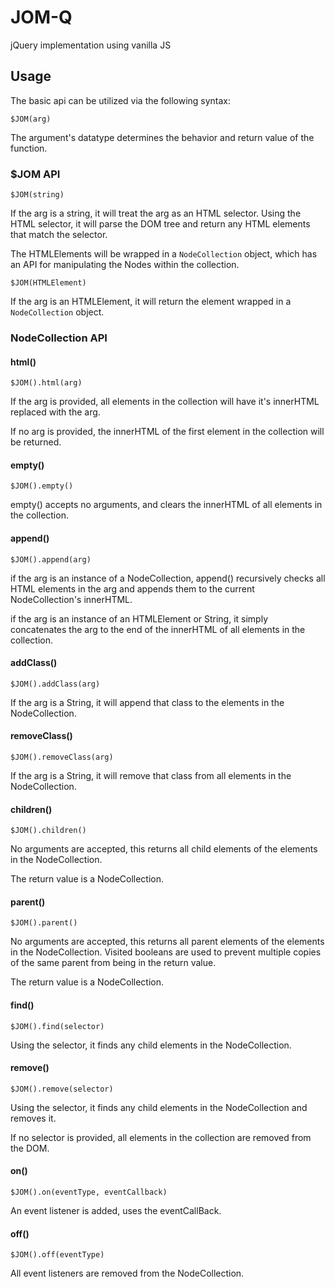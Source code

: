 # JOM-Q
jQuery implementation using vanilla JS


## Usage

The basic api can be utilized via the following syntax:

` $JOM(arg) `

The argument's datatype determines the behavior and return value of the function.


### $JOM API

`$JOM(string)`

If the arg is a string, it will treat the arg as an HTML selector. Using the HTML selector, it will parse the DOM tree and return any HTML elements that match the selector.

The HTMLElements will be wrapped in a `NodeCollection` object, which has an API for manipulating the Nodes within the collection.


`$JOM(HTMLElement)`

If the arg is an HTMLElement, it will return the element wrapped in a `NodeCollection` object.


### NodeCollection API

#### html()
`$JOM().html(arg)`

If the arg is provided, all elements in the collection will have it's innerHTML replaced with the arg.

If no arg is provided, the innerHTML of the first element in the collection will be returned.

<!-- Usage Example: `$JOM('ul').html('<li>Hello World</li>')` -->

#### empty()

`$JOM().empty()`

empty() accepts no arguments, and clears the innerHTML of all elements in the collection.


#### append()
`$JOM().append(arg)`

if the arg is an instance of a NodeCollection, append() recursively checks all HTML elements in the arg and appends them to the current NodeCollection's innerHTML.

if the arg is an instance of an HTMLElement or String, it simply concatenates the arg to the end of the innerHTML of all elements in the collection.


#### addClass()

`$JOM().addClass(arg)`

If the arg is a String, it will append that class to the elements in the NodeCollection.


#### removeClass()
`$JOM().removeClass(arg)`

If the arg is a String, it will remove that class from all elements in the NodeCollection.


#### children()
`$JOM().children()`

No arguments are accepted, this returns all child elements of the elements in the NodeCollection.

The return value is a NodeCollection.

#### parent()
`$JOM().parent()`

No arguments are accepted, this returns all parent elements of the elements in the NodeCollection. Visited booleans are used to prevent multiple copies of the same parent from being in the return value.

The return value is a NodeCollection.

#### find()

`$JOM().find(selector)`

Using the selector, it finds any child elements in the NodeCollection.


#### remove()

`$JOM().remove(selector)`

Using the selector, it finds any child elements in the NodeCollection and removes it.

If no selector is provided, all elements in the collection are removed from the DOM.


#### on()
`$JOM().on(eventType, eventCallback)`

An event listener is added, uses the eventCallBack.

#### off()

`$JOM().off(eventType)`

All event listeners are removed from the NodeCollection.
